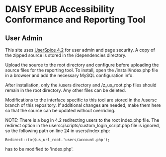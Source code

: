 # DAISY EPUB Accessibility Conformance and Reporting Tool

## User Admin

This site uses [UserSpice 4.2](https://userspice.com) for user admin and page security. A copy of the zipped source is stored in the /dependencies directory.

Upload the source to the root directory and configure before uploading the source files for the reporting tool. To install, open the /install/index.php file in a browser and add the necessary MySQL configuration info.

After installation, only the /users directory and /z_us_root.php files should remain in the root directory. Any other files can be deleted.

Modifications to the interface specific to this tool are stored in the /usersc branch of this repository. If additional changes are needed, make them here so that the source can be updated without overriding.

NOTE: There is a bug in 4.2 redirecting users to the root index.php file. The redirect option in the usersc/scripts/custom_login_script.php file is ignored, so the following path on line 24 in users/index.php:

```
Redirect::to($us_url_root.'users/account.php');
```

has to be modified to 'index.php'.
